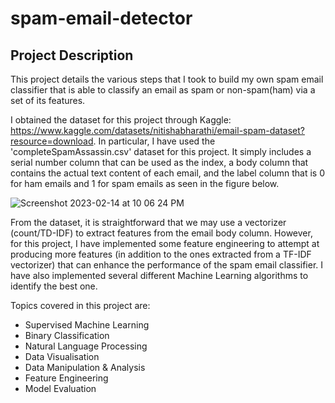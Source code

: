 # spam-email-detector

## Project Description
This project details the various steps that I took to build my own spam email classifier that is able to classify an email as spam or non-spam(ham) via a set of its features. 

I obtained the dataset for this project through Kaggle: https://www.kaggle.com/datasets/nitishabharathi/email-spam-dataset?resource=download. In particular, I have used the 'completeSpamAssassin.csv' dataset for this project. It simply includes a serial number column that can be used as the index, a body column that contains the actual text content of each email, and the label column that is 0 for ham emails and 1 for spam emails as seen in the figure below.

![Screenshot 2023-02-14 at 10 06 24 PM](https://user-images.githubusercontent.com/97609174/218761794-1de1ca89-7967-4c11-8e50-c9ca11139f84.png)



From the dataset, it is straightforward that we may use a vectorizer (count/TD-IDF) to extract features from the email body column. However, for this project, I have implemented some feature engineering to attempt at producing more features (in addition to the ones extracted from a TF-IDF vectorizer) that can enhance the performance of the spam email classifier. I have also implemented several different Machine Learning algorithms to identify the best one.

Topics covered in this project are:
- Supervised Machine Learning
- Binary Classification
- Natural Language Processing
- Data Visualisation
- Data Manipulation & Analysis
- Feature Engineering
- Model Evaluation
